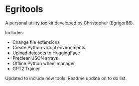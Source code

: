 # Egritools

A personal utility toolkit developed by Christopher (Egrigor86).

Includes:
- Change file extensions
- Create Python virtual environments
- Upload datasets to HuggingFace
- Preclean JSON arrays
- Offline Python wheel manager
- GPT2 Trainer


Updated to include new tools. Readme update on to do list.